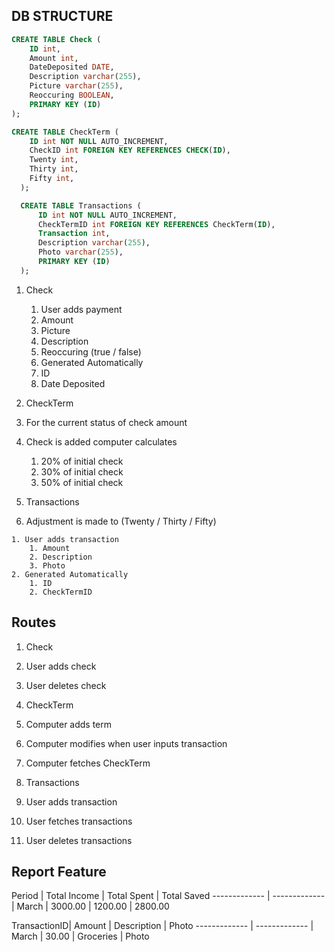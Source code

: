 


## DB STRUCTURE
  ```sql
  CREATE TABLE Check (
      ID int,
      Amount int,
      DateDeposited DATE,
      Description varchar(255),
      Picture varchar(255),
      Reoccuring BOOLEAN,
      PRIMARY KEY (ID)
  );

  CREATE TABLE CheckTerm (
      ID int NOT NULL AUTO_INCREMENT,
      CheckID int FOREIGN KEY REFERENCES CHECK(ID),
      Twenty int,
      Thirty int,
      Fifty int,
    );

    CREATE TABLE Transactions (
        ID int NOT NULL AUTO_INCREMENT,
        CheckTermID int FOREIGN KEY REFERENCES CheckTerm(ID),
        Transaction int,
        Description varchar(255),
        Photo varchar(255),
        PRIMARY KEY (ID)
    );
```

1. Check

    1. User adds payment
      1. Amount
      2. Picture
      3. Description
      3. Reoccuring (true / false)
    2. Generated Automatically
      1. ID
      2. Date Deposited

2. CheckTerm

  1. For the current status of check amount
  2. Check is added computer calculates
      1. 20% of initial check
      2. 30% of initial check
      3. 50% of initial check


3. Transactions

  1. Adjustment is made to (Twenty / Thirty / Fifty)

    1. User adds transaction
        1. Amount
        2. Description
        3. Photo
    2. Generated Automatically
        1. ID
        2. CheckTermID  

## Routes

1. Check
  1. User adds check
  2. User deletes check

2. CheckTerm
  1. Computer adds term
  2. Computer modifies when user inputs transaction
  3. Computer fetches CheckTerm

3. Transactions
  1. User adds transaction
  2. User fetches transactions
  3. User deletes transactions

## Report Feature

Period | Total Income | Total Spent | Total Saved
------------- | -------------  |
March         | 3000.00 | 1200.00 | 2800.00

TransactionID| Amount | Description | Photo
------------- | -------------  |
March         | 30.00 | Groceries | Photo

